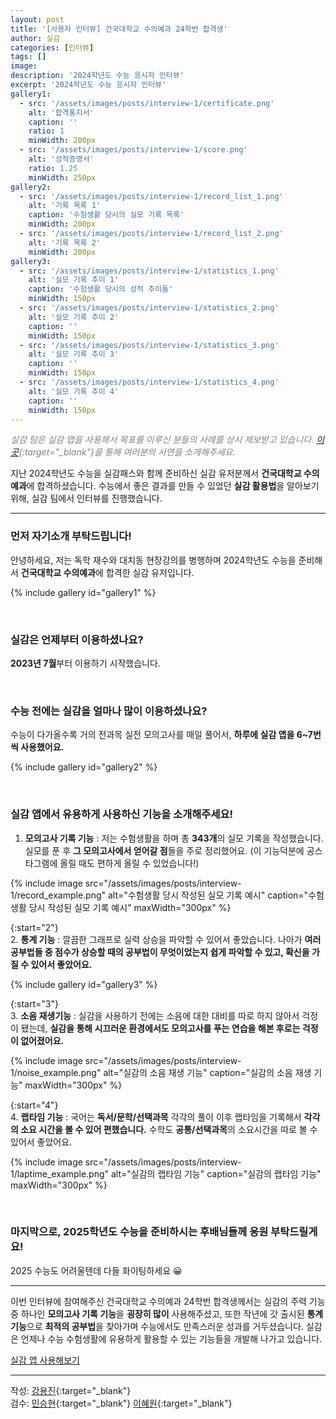```yaml
---
layout: post
title: '[사용자 인터뷰] 건국대학교 수의예과 24학번 합격생'
author: 실감
categories: [인터뷰]
tags: []
image:
description: '2024학년도 수능 응시자 인터뷰'
excerpt: '2024학년도 수능 응시자 인터뷰'
gallery1:
  - src: '/assets/images/posts/interview-1/certificate.png'
    alt: '합격통지서'
    caption: ''
    ratio: 1
    minWidth: 200px
  - src: '/assets/images/posts/interview-1/score.png'
    alt: '성적증명서'
    ratio: 1.25
    minWidth: 250px
gallery2:
  - src: '/assets/images/posts/interview-1/record_list_1.png'
    alt: '기록 목록 1'
    caption: '수험생활 당시의 실모 기록 목록'
    minWidth: 200px
  - src: '/assets/images/posts/interview-1/record_list_2.png'
    alt: '기록 목록 2'
    minWidth: 200px
gallery3:
  - src: '/assets/images/posts/interview-1/statistics_1.png'
    alt: '실모 기록 추이 1'
    caption: '수험생활 당시의 성적 추이들'
    minWidth: 150px
  - src: '/assets/images/posts/interview-1/statistics_2.png'
    alt: '실모 기록 추이 2'
    caption: ''
    minWidth: 150px
  - src: '/assets/images/posts/interview-1/statistics_3.png'
    alt: '실모 기록 추이 3'
    caption: ''
    minWidth: 150px
  - src: '/assets/images/posts/interview-1/statistics_4.png'
    alt: '실모 기록 추이 4'
    caption: ''
    minWidth: 150px
---
```


<span style="color:gray">_실감 팀은 실감 앱을 사용해서 목표를 이루신 분들의 사례를 상시 제보받고 있습니다. [이곳](https://forms.gle/foGQ2DYA8CPqvcMV6){:target="\_blank"}을 통해 여러분의 사연을 소개해주세요._</span>

지난 2024학년도 수능을 실감패스와 함께 준비하신 실감 유저분께서 **건국대학교 수의예과**에 합격하셨습니다. 수능에서 좋은 결과를 만들 수 있었던 **실감 활용법**을 알아보기 위해, 실감 팀에서 인터뷰를 진행했습니다.

---

### 먼저 자기소개 부탁드립니다!

안녕하세요, 저는 독학 재수와 대치동 현장강의를 병행하며 2024학년도 수능을 준비해서 **건국대학교 수의예과**에 합격한 실감 유저입니다.

{% include gallery id="gallery1" %}

<br>

### 실감은 언제부터 이용하셨나요?

**2023년 7월**부터 이용하기 시작했습니다.

<br>

### 수능 전에는 실감을 얼마나 많이 이용하셨나요?

수능이 다가올수록 거의 전과목 실전 모의고사를 매일 풀어서, **하루에 실감 앱을 6~7번씩 사용했어요.**

{% include gallery id="gallery2" %}

<br>

### 실감 앱에서 유용하게 사용하신 기능을 소개해주세요!

1. **모의고사 기록 기능** : 저는 수험생활을 하며 총 **343개**의 실모 기록을 작성했습니다. 실모를 푼 후 **그 모의고사에서 얻어갈 점**들을 주로 정리했어요. (이 기능덕분에 공스타그램에 올릴 때도 편하게 올릴 수 있었습니다!)

{% include image src="/assets/images/posts/interview-1/record_example.png" alt="수험생활 당시 작성된 실모 기록 예시" caption="수험생활 당시 작성된 실모 기록 예시" maxWidth="300px" %}

{:start="2"}  
2. **통계 기능** : 깔끔한 그래프로 실력 상승을 파악할 수 있어서 좋았습니다. 나아가 **여러 공부법들 중 점수가 상승할 때의 공부법이 무엇이었는지 쉽게 파악할 수 있고, 확신을 가질 수 있어서 좋았어요.**

{% include gallery id="gallery3" %}

{:start="3"}  
3. **소음 재생기능** : 실감을 사용하기 전에는 소음에 대한 대비를 따로 하지 않아서 걱정이 됐는데, **실감을 통해 시끄러운 환경에서도 모의고사를 푸는 연습을 해본 후로는 걱정이 없어졌어요.**

{% include image src="/assets/images/posts/interview-1/noise_example.png" alt="실감의 소음 재생 기능" caption="실감의 소음 재생 기능" maxWidth="300px" %}

{:start="4"}  
4. **랩타임 기능** : 국어는 **독서/문학/선택과목** 각각의 풀이 이후 랩타임을 기록해서 **각각의 소요 시간을 볼 수 있어 편했습니다.** 수학도 **공통/선택과목**의 소요시간을 따로 볼 수 있어서 좋았어요.

{% include image src="/assets/images/posts/interview-1/laptime_example.png" alt="실감의 랩타임 기능" caption="실감의 랩타임 기능" maxWidth="300px" %}

<br>

### 마지막으로, 2025학년도 수능을 준비하시는 후배님들께 응원 부탁드릴게요!

2025 수능도 어려울텐데 다들 화이팅하세요 😀

---

이번 인터뷰에 참여해주신 건국대학교 수의예과 24학번 합격생께서는 실감의 주력 기능 중 하나인 **모의고사 기록 기능**을 **굉장히 많이** 사용해주셨고, 또한 작년에 갓 출시된 **통계 기능**으로 **최적의 공부법**을 찾아가며 수능에서도 만족스러운 성과를 거두셨습니다. 실감은 언제나 수능 수험생활에 유용하게 활용할 수 있는 기능들을 개발해 나가고 있습니다.

[실감 앱 사용해보기](http://silgam.app/download)

---

작성: [강용진](https://www.instagram.com/self_educator){:target="\_blank"}  
검수: [민승현](https://www.linkedin.com/in/seunghyunmin/){:target="\_blank"} [이혜원](https://www.instagram.com/hyermione_hyeranger/){:target="\_blank"}
